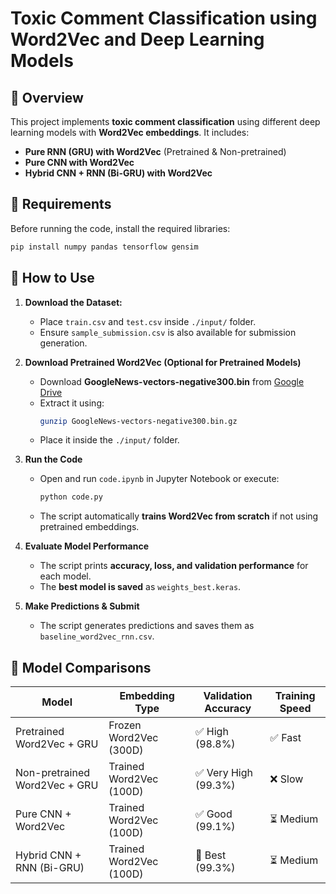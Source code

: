 # **Toxic Comment Classification using Word2Vec and Deep Learning Models**

## **📌 Overview**
This project implements **toxic comment classification** using different deep learning models with **Word2Vec embeddings**. It includes:
- **Pure RNN (GRU) with Word2Vec** (Pretrained & Non-pretrained)
- **Pure CNN with Word2Vec**
- **Hybrid CNN + RNN (Bi-GRU) with Word2Vec**

## **🚀 Requirements**
Before running the code, install the required libraries:
```bash
pip install numpy pandas tensorflow gensim
```

## **🔹 How to Use**
1. **Download the Dataset:**  
   - Place `train.csv` and `test.csv` inside `./input/` folder.
   - Ensure `sample_submission.csv` is also available for submission generation.

2. **Download Pretrained Word2Vec (Optional for Pretrained Models)**  
   - Download **GoogleNews-vectors-negative300.bin** from [Google Drive](https://s3.amazonaws.com/dl4j-distribution/GoogleNews-vectors-negative300.bin.gz)
   - Extract it using:
     ```bash
     gunzip GoogleNews-vectors-negative300.bin.gz
     ```
   - Place it inside the `./input/` folder.

3. **Run the Code**  
   - Open and run `code.ipynb` in Jupyter Notebook or execute:
     ```bash
     python code.py
     ```
   - The script automatically **trains Word2Vec from scratch** if not using pretrained embeddings.

4. **Evaluate Model Performance**  
   - The script prints **accuracy, loss, and validation performance** for each model.
   - The **best model is saved** as `weights_best.keras`.

5. **Make Predictions & Submit**  
   - The script generates predictions and saves them as `baseline_word2vec_rnn.csv`.

## **🔹 Model Comparisons**
| **Model** | **Embedding Type** | **Validation Accuracy** | **Training Speed** |
|-----------|----------------|--------------------|----------------|
| Pretrained Word2Vec + GRU | Frozen Word2Vec (300D) | ✅ High (98.8%) | ✅ Fast |
| Non-pretrained Word2Vec + GRU | Trained Word2Vec (100D) | ✅ Very High (99.3%) | ❌ Slow |
| Pure CNN + Word2Vec | Trained Word2Vec (100D) | ✅ Good (99.1%) | ⏳ Medium |
| Hybrid CNN + RNN (Bi-GRU) | Trained Word2Vec (100D) | 🚀 Best (99.3%) | ⏳ Medium |
